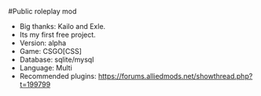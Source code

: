 #Public roleplay mod

- Big thanks: Kailo and Exle.
- Its my first free project.
- Version: alpha
- Game: CSGO[CSS]
- Database: sqlite/mysql
- Language: Multi
- Recommended plugins: https://forums.alliedmods.net/showthread.php?t=199799
